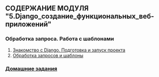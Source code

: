 ## СОДЕРЖАНИЕ МОДУЛЯ "5.Django_создание_функциональных_веб-приложений"
### Обработка запроса. Работа с шаблонами
1. [Знакомство с Django. Подготовка и запуск проекта](lesson_5.1/)
2. [Обработка запросов и шаблоны](lesson_5.2/)
### [Домашние задания](dj-homeworks/)
